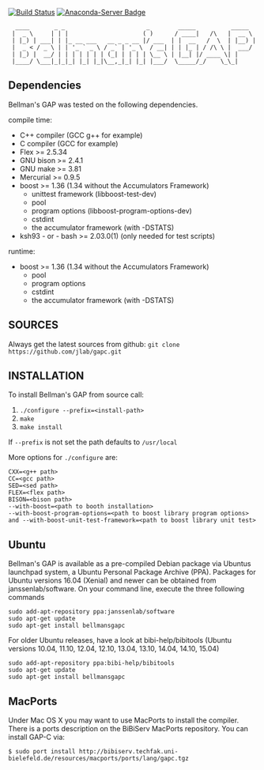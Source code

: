 [![Build Status](https://travis-ci.org/jlab/gapc.svg?branch=master)](https://travis-ci.org/jlab/gapc) [![Anaconda-Server Badge](https://anaconda.org/bioconda/bellmans-gapc/badges/installer/conda.svg)](https://conda.anaconda.org/bioconda)
```
  ____       _ _                       _        _____          _____  
 |  _ \     | | |                     ( )      / ____|   /\   |  __ \ 
 | |_) | ___| | |_ __ ___   __ _ _ __ |/ ___  | |  __   /  \  | |__) |
 |  _ < / _ \ | | '_ ` _ \ / _` | '_ \  / __| | | |_ | / /\ \ |  ___/ 
 | |_) |  __/ | | | | | | | (_| | | | | \__ \ | |__| |/ ____ \| |     
 |____/ \___|_|_|_| |_| |_|\__,_|_| |_| |___/  \_____/_/    \_\_|     
```                                                                      
                                                                    
## Dependencies

Bellman's GAP was tested on the following dependencies.

compile time:
- C++ compiler (GCC g++ for example)
- C compiler (GCC for example)
- Flex >= 2.5.34
- GNU bison >= 2.4.1
- GNU make >= 3.81
- Mercurial >= 0.9.5
- boost >=  1.36 (1.34 without the Accumulators Framework)
  - unittest framework (libboost-test-dev)
  - pool
  - program options (libboost-program-options-dev)
  - cstdint
  - the accumulator framework (with -DSTATS)
- ksh93 - or - bash >= 2.03.0(1) (only needed for test scripts)

runtime:
- boost >=  1.36 (1.34 without the Accumulators Framework)
  - pool
  - program options
  - cstdint
  - the accumulator framework (with -DSTATS)

## SOURCES

Always get the latest sources from github:
`git clone https://github.com/jlab/gapc.git`


## INSTALLATION

To install Bellman's GAP from source call:

1. `./configure --prefix=<install-path>`
2. `make`
3. `make install`

If `--prefix` is not set the path defaults to `/usr/local`

More options for `./configure` are:
```
CXX=<g++ path>
CC=<gcc path>
SED=<sed path>
FLEX=<flex path>
BISON=<bison path>
--with-boost=<path to booth installation>
--with-boost-program-options=<path to boost library program options> and --with-boost-unit-test-framework=<path to boost library unit test>
```
## Ubuntu

Bellman's GAP is available as a pre-compiled Debian package via Ubuntus launchpad system, a Ubuntu Personal Package Archive (PPA).
Packages for Ubuntu versions 16.04 (Xenial) and newer can be obtained from janssenlab/software.
On your command line, execute the three following commands
```
sudo add-apt-repository ppa:janssenlab/software
sudo apt-get update
sudo apt-get install bellmansgapc
```
For older Ubuntu releases, have a look at bibi-help/bibitools (Ubuntu versions 10.04, 11.10, 12.04, 12.10, 13.04, 13.10, 14.04, 14.10, 15.04) 
```
sudo add-apt-repository ppa:bibi-help/bibitools
sudo apt-get update
sudo apt-get install bellmansgapc
```

## MacPorts

Under Mac OS X you may want to use MacPorts to install the compiler. There is a ports description on the BiBiServ MacPorts repository. You can install GAP-C via:

`$ sudo port install http://bibiserv.techfak.uni-bielefeld.de/resources/macports/ports/lang/gapc.tgz`
